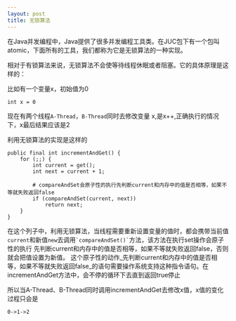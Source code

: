 ```yaml
---
layout: post
title: 无锁算法
---
```


在Java并发编程中，Java提供了很多并发编程工具类。在JUC包下有一个包叫atomic，下面所有的工具，我们都称为它是无锁算法的一种实现。

相对于有锁算法来说，无锁算法不会使等待线程休眠或者阻塞。它的具体原理是这样的：

比如有一个变量x，初始值为0

```
int x = 0
```
现在有两个线程`A-Thread`，`B-Thread`同时去修改变量 x,是x++,正确执行的情况下，x最后结果应该是2

利用无锁算法的实现是这样的

```
public final int incrementAndGet() {
    for (;;) {
        int current = get();
        int next = current + 1;
        
        # compareAndSet会原子性的执行先判断current和内存中的值是否相等，如果不等就失败返回false
        if (compareAndSet(current, next))
            return next;
    }
}
```    
在这个列子中，利用无锁算法，当线程需要重新设置变量的值时，都会携带当前值`current`和新值`new`去调用`` `compareAndSet()` ``方法，该方法在执行set操作会原子性的执行 先判断current和内存中的值是否相等，如果不等就失败返回false，否则就会把值设置为新值。
这个原子性的动作_先判断current和内存中的值是否相等，如果不等就失败返回false_的语句需要操作系统支持这种指令语句。在incrementAndGet方法中，会不停的循环下去直到返回true停止

所以当A-Thread、B-Thread同时调用incrementAndGet去修改x值，x值的变化过程只会是

```
0->1->2
```





	





